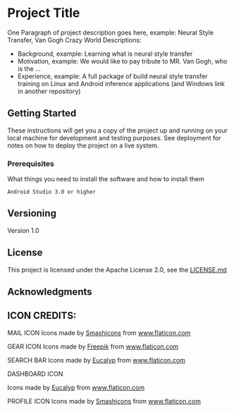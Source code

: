 
# Project Title

One Paragraph of project description goes here, example: Neural Style Transfer, Van Gogh Crazy World
Descriptions:
* Background, example: Learning what is neural style transfer 
* Motivation, example: We would like to pay tribute to MR. Van Gogh, who is the ...
* Experience, example: A full package of build neural style transfer training on Linux and Android inference applications (and Windows link in another repository)


## Getting Started

These instructions will get you a copy of the project up and running on your local machine for development and testing purposes. See deployment for notes on how to deploy the project on a live system.

### Prerequisites

What things you need to install the software and how to install them

```
Android Studio 3.0 or higher
```


## Versioning

Version 1.0


## License

This project is licensed under the Apache License 2.0, see the [LICENSE.md](LICENSE)

## Acknowledgments


## ICON CREDITS: 

MAIL ICON
Icons made by <a href="https://www.flaticon.com/authors/smashicons" title="Smashicons">Smashicons</a> from <a href="https://www.flaticon.com/" title="Flaticon"> www.flaticon.com</a> 

GEAR ICON
Icons made by <a href="https://www.flaticon.com/authors/freepik" title="Freepik">Freepik</a> from <a href="https://www.flaticon.com/" title="Flaticon"> www.flaticon.com</a>  

SEARCH BAR
Icons made by <a href="https://www.flaticon.com/authors/eucalyp" title="Eucalyp">Eucalyp</a> from <a href="https://www.flaticon.com/" title="Flaticon"> www.flaticon.com</a>

DASHBOARD ICON
<div>Icons made by <a href="https://www.flaticon.com/authors/eucalyp" title="Eucalyp">Eucalyp</a> from <a href="https://www.flaticon.com/" title="Flaticon">www.flaticon.com</a></div> 

PROFILE ICON
Icons made by <a href="https://www.flaticon.com/authors/smashicons" title="Smashicons">Smashicons</a> from <a href="https://www.flaticon.com/" title="Flaticon"> www.flaticon.com</a> 

